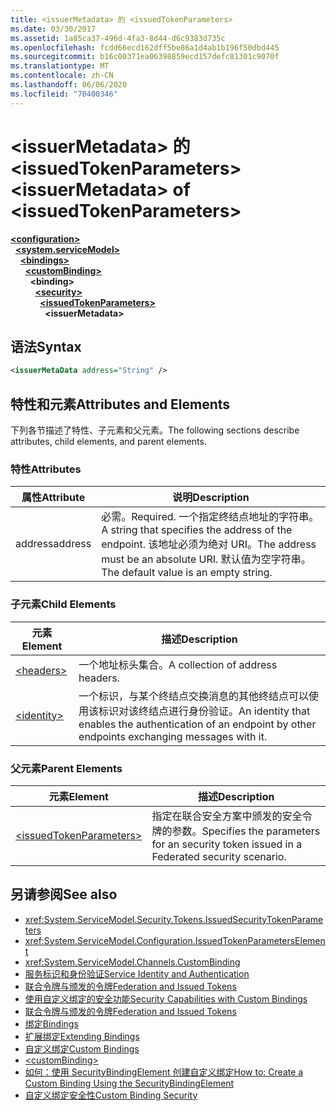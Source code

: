 ```yaml
---
title: <issuerMetadata> 的 <issuedTokenParameters>
ms.date: 03/30/2017
ms.assetid: 1a85ca37-496d-4fa3-8d44-d6c9383d735c
ms.openlocfilehash: fcdd66ecd162dff5be86a1d4ab1b196f50dbd445
ms.sourcegitcommit: b16c00371ea06398859ecd157defc81301c9070f
ms.translationtype: MT
ms.contentlocale: zh-CN
ms.lasthandoff: 06/06/2020
ms.locfileid: "70400346"
---
```

# <a name="issuermetadata-of-issuedtokenparameters"></a><span data-ttu-id="0b57f-102">\<issuerMetadata> 的 \<issuedTokenParameters></span><span class="sxs-lookup"><span data-stu-id="0b57f-102">\<issuerMetadata> of \<issuedTokenParameters></span></span>

[**\<configuration>**](../configuration-element.md)\
&nbsp;&nbsp;[**\<system.serviceModel>**](system-servicemodel.md)\
&nbsp;&nbsp;&nbsp;&nbsp;[**\<bindings>**](bindings.md)\
&nbsp;&nbsp;&nbsp;&nbsp;&nbsp;&nbsp;[**\<customBinding>**](custombinding.md)\
&nbsp;&nbsp;&nbsp;&nbsp;&nbsp;&nbsp;&nbsp;&nbsp;**\<binding>**\
&nbsp;&nbsp;&nbsp;&nbsp;&nbsp;&nbsp;&nbsp;&nbsp;&nbsp;&nbsp;[**\<security>**](security-of-custombinding.md)\
&nbsp;&nbsp;&nbsp;&nbsp;&nbsp;&nbsp;&nbsp;&nbsp;&nbsp;&nbsp;&nbsp;&nbsp;[**\<issuedTokenParameters>**](issuedtokenparameters.md)\
&nbsp;&nbsp;&nbsp;&nbsp;&nbsp;&nbsp;&nbsp;&nbsp;&nbsp;&nbsp;&nbsp;&nbsp;&nbsp;&nbsp;**\<issuerMetadata>**  
  
## <a name="syntax"></a><span data-ttu-id="0b57f-103">语法</span><span class="sxs-lookup"><span data-stu-id="0b57f-103">Syntax</span></span>  
  
```xml  
<issuerMetaData address="String" />
```  
  
## <a name="attributes-and-elements"></a><span data-ttu-id="0b57f-104">特性和元素</span><span class="sxs-lookup"><span data-stu-id="0b57f-104">Attributes and Elements</span></span>  
 <span data-ttu-id="0b57f-105">下列各节描述了特性、子元素和父元素。</span><span class="sxs-lookup"><span data-stu-id="0b57f-105">The following sections describe attributes, child elements, and parent elements.</span></span>  
  
### <a name="attributes"></a><span data-ttu-id="0b57f-106">特性</span><span class="sxs-lookup"><span data-stu-id="0b57f-106">Attributes</span></span>  
  
|<span data-ttu-id="0b57f-107">属性</span><span class="sxs-lookup"><span data-stu-id="0b57f-107">Attribute</span></span>|<span data-ttu-id="0b57f-108">说明</span><span class="sxs-lookup"><span data-stu-id="0b57f-108">Description</span></span>|  
|---------------|-----------------|  
|<span data-ttu-id="0b57f-109">address</span><span class="sxs-lookup"><span data-stu-id="0b57f-109">address</span></span>|<span data-ttu-id="0b57f-110">必需。</span><span class="sxs-lookup"><span data-stu-id="0b57f-110">Required.</span></span> <span data-ttu-id="0b57f-111">一个指定终结点地址的字符串。</span><span class="sxs-lookup"><span data-stu-id="0b57f-111">A string that specifies the address of the endpoint.</span></span> <span data-ttu-id="0b57f-112">该地址必须为绝对 URI。</span><span class="sxs-lookup"><span data-stu-id="0b57f-112">The address must be an absolute URI.</span></span> <span data-ttu-id="0b57f-113">默认值为空字符串。</span><span class="sxs-lookup"><span data-stu-id="0b57f-113">The default value is an empty string.</span></span>|  
  
### <a name="child-elements"></a><span data-ttu-id="0b57f-114">子元素</span><span class="sxs-lookup"><span data-stu-id="0b57f-114">Child Elements</span></span>  
  
|<span data-ttu-id="0b57f-115">元素</span><span class="sxs-lookup"><span data-stu-id="0b57f-115">Element</span></span>|<span data-ttu-id="0b57f-116">描述</span><span class="sxs-lookup"><span data-stu-id="0b57f-116">Description</span></span>|  
|-------------|-----------------|  
|[\<headers>](headers-element.md)|<span data-ttu-id="0b57f-117">一个地址标头集合。</span><span class="sxs-lookup"><span data-stu-id="0b57f-117">A collection of address headers.</span></span>|  
|[\<identity>](identity.md)|<span data-ttu-id="0b57f-118">一个标识，与某个终结点交换消息的其他终结点可以使用该标识对该终结点进行身份验证。</span><span class="sxs-lookup"><span data-stu-id="0b57f-118">An identity that enables the authentication of an endpoint by other endpoints exchanging messages with it.</span></span>|  
  
### <a name="parent-elements"></a><span data-ttu-id="0b57f-119">父元素</span><span class="sxs-lookup"><span data-stu-id="0b57f-119">Parent Elements</span></span>  
  
|<span data-ttu-id="0b57f-120">元素</span><span class="sxs-lookup"><span data-stu-id="0b57f-120">Element</span></span>|<span data-ttu-id="0b57f-121">描述</span><span class="sxs-lookup"><span data-stu-id="0b57f-121">Description</span></span>|  
|-------------|-----------------|  
|[\<issuedTokenParameters>](issuedtokenparameters.md)|<span data-ttu-id="0b57f-122">指定在联合安全方案中颁发的安全令牌的参数。</span><span class="sxs-lookup"><span data-stu-id="0b57f-122">Specifies the parameters for an security token issued in a Federated security scenario.</span></span>|  
  
## <a name="see-also"></a><span data-ttu-id="0b57f-123">另请参阅</span><span class="sxs-lookup"><span data-stu-id="0b57f-123">See also</span></span>

- <xref:System.ServiceModel.Security.Tokens.IssuedSecurityTokenParameters>
- <xref:System.ServiceModel.Configuration.IssuedTokenParametersElement>
- <xref:System.ServiceModel.Channels.CustomBinding>
- [<span data-ttu-id="0b57f-124">服务标识和身份验证</span><span class="sxs-lookup"><span data-stu-id="0b57f-124">Service Identity and Authentication</span></span>](../../../wcf/feature-details/service-identity-and-authentication.md)
- [<span data-ttu-id="0b57f-125">联合令牌与颁发的令牌</span><span class="sxs-lookup"><span data-stu-id="0b57f-125">Federation and Issued Tokens</span></span>](../../../wcf/feature-details/federation-and-issued-tokens.md)
- [<span data-ttu-id="0b57f-126">使用自定义绑定的安全功能</span><span class="sxs-lookup"><span data-stu-id="0b57f-126">Security Capabilities with Custom Bindings</span></span>](../../../wcf/feature-details/security-capabilities-with-custom-bindings.md)
- [<span data-ttu-id="0b57f-127">联合令牌与颁发的令牌</span><span class="sxs-lookup"><span data-stu-id="0b57f-127">Federation and Issued Tokens</span></span>](../../../wcf/feature-details/federation-and-issued-tokens.md)
- [<span data-ttu-id="0b57f-128">绑定</span><span class="sxs-lookup"><span data-stu-id="0b57f-128">Bindings</span></span>](../../../wcf/bindings.md)
- [<span data-ttu-id="0b57f-129">扩展绑定</span><span class="sxs-lookup"><span data-stu-id="0b57f-129">Extending Bindings</span></span>](../../../wcf/extending/extending-bindings.md)
- [<span data-ttu-id="0b57f-130">自定义绑定</span><span class="sxs-lookup"><span data-stu-id="0b57f-130">Custom Bindings</span></span>](../../../wcf/extending/custom-bindings.md)
- [\<customBinding>](custombinding.md)
- [<span data-ttu-id="0b57f-131">如何：使用 SecurityBindingElement 创建自定义绑定</span><span class="sxs-lookup"><span data-stu-id="0b57f-131">How to: Create a Custom Binding Using the SecurityBindingElement</span></span>](../../../wcf/feature-details/how-to-create-a-custom-binding-using-the-securitybindingelement.md)
- [<span data-ttu-id="0b57f-132">自定义绑定安全性</span><span class="sxs-lookup"><span data-stu-id="0b57f-132">Custom Binding Security</span></span>](../../../wcf/samples/custom-binding-security.md)
